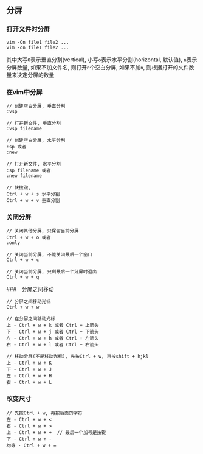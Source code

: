 ## 分屏

### 打开文件时分屏
```
vim -On file1 file2 ...
vim -on file1 file2 ...
```
其中大写`O`表示垂直分割(vertical), 小写`o`表示水平分割(horizontal, 默认值), `n`表示分屏数量, 如果不加文件名, 则打开`n`个空白分屏, 如果不加`n`, 则根据打开的文件数量来决定分屏的数量

### 在vim中分屏
```
// 创建空白分屏, 垂直分割
:vsp

// 打开新文件, 垂直分割
:vsp filename

// 创建空白分屏, 水平分割
:sp 或者 
:new

// 打开新文件, 水平分割
:sp filename 或者 
:new filename

// 快捷键,
Ctrl + w + s 水平分割
Ctrl + w + v 垂直分割

```

### 关闭分屏
```
// 关闭其他分屏, 只保留当前分屏
Ctrl + w + o 或者 
:only

// 关闭当前分屏, 不能关闭最后一个窗口
Ctrl + w + c

// 关闭当前分屏, 只剩最后一个分屏时退出
Ctrl + w + q
```

###　分屏之间移动
```
// 分屏之间移动光标
Ctrl + w + w

// 在分屏之间移动光标
上 - Ctrl + w + k 或者 Ctrl + 上箭头
下 - Ctrl + w + j 或者 Ctrl + 下箭头
左 - Ctrl + w + h 或者 Ctrl + 左箭头
右 - Ctrl + w + l 或者 Ctrl + 右箭头

// 移动分屏(不是移动光标), 先按Ctrl + w, 再按shift + hjkl
上 - Ctrl + w + K
下 - Ctrl + w + J
左 - Ctrl + w + H
右 - Ctrl + w + L
 ```
 
### 改变尺寸
 ```
 // 先按Ctrl + w, 再按后面的字符
 左 - Ctrl + w + <
 右 - Ctrl + w + >
 上 - Ctrl + w + +  // 最后一个加号是按键
 下 - Ctrl + w + -
 均等 - Ctrl + w + =
 ```

